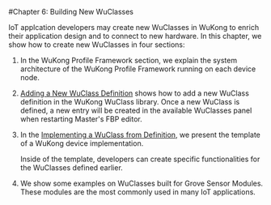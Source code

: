 #Chapter 6: Building New WuClasses 

IoT applcation  developers  may create new WuClasses in WuKong to enrich their application design and to connect to new hardware. In this chapter, we show how to create new WuClasses in four sections:   

1. In the WuKong Profile Framework section, we explain the system architecture of the WuKong Profile Framework running on each device node.

2. [Adding a New WuClass Definition](Ch6_Add_a_New_Definition.md) shows how to add a new WuClass definition in the WuKong WuClass library.  Once a new WuClass is defined, a new entry will be created in the available WuClasses panel when restarting  Master's FBP editor.   

3. In the [Implementing a WuClass from Definition](Ch6_Implement_a_WuClass_by_Definition.md), we present the template of a WuKong device implementation.  
   
   Inside of the template, developers can create specific functionalities for the WuClasses defined earlier.
   
4. We show some examples on WuClasses built for Grove Sensor Modules. These modules are the most commonly used in many IoT applications.



